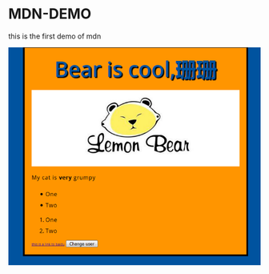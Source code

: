 # MDN-DEMO
this is the first demo of mdn

![image](https://github.com/ZhaoRunLin/MDN-DEMO/blob/master/%E6%95%88%E6%9E%9C%E5%9B%BE.png)

